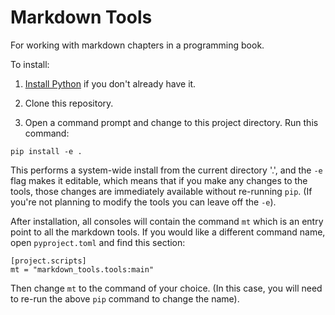 # Markdown Tools
For working with markdown chapters in a programming book.

To install:

1. [Install Python](https://www.python.org/about/gettingstarted/) if you don't already have it.

1. Clone this repository. 

1. Open a command prompt and change to this project directory. Run this command:

```text
pip install -e .
```

This performs a system-wide install from the current directory '.', and the
`-e` flag makes it editable, which means that if you make any changes to the
tools, those changes are immediately available without re-running `pip`. 
(If you're not planning to modify the tools you can leave off the `-e`).

After installation, all consoles will contain the command `mt` which is an
entry point to all the markdown tools. If you would like a different command name,
open `pyproject.toml` and find this section:

```text
[project.scripts]
mt = "markdown_tools.tools:main"
```

Then change `mt` to the command of your choice. 
(In this case, you will need to re-run the above `pip` command to change the name).
